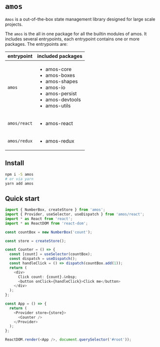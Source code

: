# `amos`

`Amos` is a out-of-the-box state management library designed for large scale projects.

The `amos` is the all in one package for all the builtin modules of amos. It includes several
entrypoints, each entrypoint contains one or more packages. The entrypoints are:

| entrypoint   | included packages                                                                                                                                |
| ------------ | ------------------------------------------------------------------------------------------------------------------------------------------------ |
| `amos`       | <ul><li>amos-core</li><li>amos-boxes</li><li>amos-shapes</li><li>amos-io</li><li>amos-persist</li><li>amos-devtools</li><li>amos-utils</li></ul> |
| `amos/react` | <ul><li>amos-react</li></ul>                                                                                                                     |
| `amos/redux` | <ul><li>amos-redux</li></ul>                                                                                                                     |

## Install

```bash
npm i -S amos
# or via yarn
yarn add amos
```

## Quick start

```typescript jsx
import { NumberBox, createStore } from 'amos';
import { Provider, useSelector, useDispatch } from 'amos/react';
import * as React from 'react';
import * as ReactDOM from 'react-dom';

const countBox = new NumberBox('count');

const store = createStore();

const Counter = () => {
  const [count] = useSelector(countBox);
  const dispatch = useDispatch();
  const handleClick = () => dispatch(countBox.add(1));
  return (
    <div>
      Click count: {count}.&nbsp;
      <button onClick={handleClick}>Click me</button>
    </div>
  );
};

const App = () => {
  return (
    <Provider store={store}>
      <Counter />
    </Provider>
  );
};

ReactDOM.render(<App />, document.querySelector('#root'));
```

